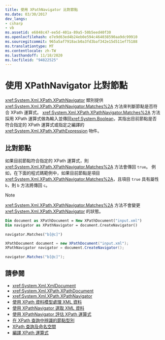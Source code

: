 ```yaml
---
title: 使用 XPathNavigator 比對節點
ms.date: 03/30/2017
dev_langs:
- csharp
- vb
ms.assetid: e6848c47-ee5d-401a-89a5-50b5eed40f30
ms.openlocfilehash: e7e9d63ed4b24eb0e594c464038590aa9dc99910
ms.sourcegitcommit: 965a5af7918acb0a3fd3baf342e15d511ef75188
ms.translationtype: MT
ms.contentlocale: zh-TW
ms.lasthandoff: 11/18/2020
ms.locfileid: "94822525"
---
```

# <a name="matching-nodes-using-xpathnavigator"></a>使用 XPathNavigator 比對節點
<xref:System.Xml.XPath.XPathNavigator> 類別提供 <xref:System.Xml.XPath.XPathNavigator.Matches%2A> 方法來判斷節點是否符合 XPath 運算式。 <xref:System.Xml.XPath.XPathNavigator.Matches%2A> 方法採用 XPath 運算式做為輸入並傳回<xref:System.Boolean>，其指出目前節點是否符合指定的 XPath 運算式或指定之編譯的 <xref:System.Xml.XPath.XPathExpression> 物件。  
  
## <a name="matching-nodes"></a>比對節點  
 如果目前節點符合指定的 XPath 運算式，則 <xref:System.Xml.XPath.XPathNavigator.Matches%2A> 方法會傳回 `true`。 例如，在下面的程式碼範例中，如果目前節點是項目 <xref:System.Xml.XPath.XPathNavigator.Matches%2A>，且項目 `true` 具有屬性 `b`，則 `b` 方法將傳回 `c`。  
  
> [!NOTE]
> <xref:System.Xml.XPath.XPathNavigator.Matches%2A> 方法不會變更 <xref:System.Xml.XPath.XPathNavigator> 的狀態。  
  
```vb  
Dim document as XPathDocument = New XPathDocument("input.xml")  
Dim navigator as XPathNavigator = document.CreateNavigator()  
  
navigator.Matches("b[@c]")  
```  
  
```csharp  
XPathDocument document = new XPathDocument("input.xml");  
XPathNavigator navigator = document.CreateNavigator();  
  
navigator.Matches("b[@c]");  
```  
  
## <a name="see-also"></a>請參閱

- <xref:System.Xml.XmlDocument>
- <xref:System.Xml.XPath.XPathDocument>
- <xref:System.Xml.XPath.XPathNavigator>
- [使用 XPath 資料模型處理 XML 資料](process-xml-data-using-the-xpath-data-model.md)
- [使用 XPathNavigator 選取 XML 資料](select-xml-data-using-xpathnavigator.md)
- [使用 XPathNavigator 評估 XPath 運算式](evaluate-xpath-expressions-using-xpathnavigator.md)
- [在 XPath 查詢中辨識的節點型別](node-types-recognized-with-xpath-queries.md)
- [XPath 查詢及命名空間](xpath-queries-and-namespaces.md)
- [編譯 XPath 運算式](compiled-xpath-expressions.md)

